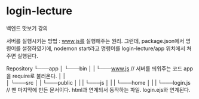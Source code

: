 # login-lecture
백엔드 맛보기 강의

서버를 실행시키는 방법 : www.js를 실행해주는 원리. 그런데, package.json에서 명령어를 설정하였기에, nodemon start라고 명령어를 login-lecture/app 위치에서 쳐주면 실행된다.

Repository
└───app
│   └───bin
│   |   └───www.js // 서버를 띄워주는 코드 app을 require로 불러온다.
│   |     
│   └───src
│   |   └───public
│   |   |   └───js
│   |   |       └───home
│   |   |           └───login.js // 맨 마지막에 만든 문서이다. html과 연계되서 동작하는 파일. login.ejs와 연계된다. <script src="/js/home/login.js" defer> 라는 이름으로 불리기 위해 app.js에 미들웨어를 추가로 등록해준다. 로그인 창에서 써진 값들을 제어하기 위한 모듈이다.
│   |   |       
│   |   └───routes // 클라이언트로부터 서버로 http 요청이 오면, 요청에 알맞는 문서로 라우팅 해주는 것.
│   |   |   └───home
│   |   |       └───index.js   // 라우터이다.
│   |   |       └───home.ctrl.js // 컨트롤러의 기능부(Controller)만을 모아놓았다. 라우터에서 이 기능을 뽑아다가 쓴다.
│   |   |       
│   |   └───views // html문서를 분리해주었다.
│   |   |   └───home
│   |   |       └───index.ejs   ...
│   |   |       └───login.ejs
│   |
|   └───app.js // 서버부. app을 쏴주면 www.js와 router/home/index.js에서 해당 app을 사용한다. 그리고 home이라는 변수로 router를 받아온다.
|   └───index.html
|   └───package-lock.json
|   └───package.json // npm에 등록하거나, github에 올릴 때 어느 컴퓨터에서나 이 프로그램이 원할히 동작하도록 하는 기본 정보와 의존성패키지, 명령어를 모아놓은 파일.
// package.json의 각 key값이 하는 역할을 알면 좋다.
